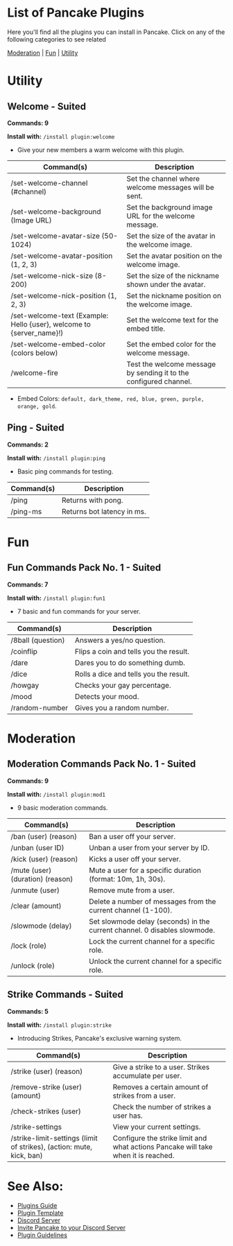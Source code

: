 # List of Pancake Plugins
Here you'll find all the plugins you can install in Pancake. Click on any of the following categories to see related

[Moderation](/docs/plugins-list.md/#Moderation) | [Fun](/docs/plugins-list.md/#Fun) | [Utility](/docs/plugins-list.md/#Utility)

# Utility

## **Welcome** - Suited
**Commands: 9**

**Install with:** `/install plugin:welcome`

- Give your new members a warm welcome with this plugin.

| Command(s) | Description        |
|-           |-                   |
| /set-welcome-channel (#channel) | Set the channel where welcome messages will be sent. |
| /set-welcome-background (Image URL) | Set the background image URL for the welcome message. |
| /set-welcome-avatar-size (50-1024) | Set the size of the avatar in the welcome image. |
| /set-welcome-avatar-position (1, 2, 3) | Set the avatar position on the welcome image. |
| /set-welcome-nick-size (8-200) | Set the size of the nickname shown under the avatar. |
| /set-welcome-nick-position (1, 2, 3) | Set the nickname position on the welcome image. |
| /set-welcome-text (Example: Hello {user}, welcome to {server_name}!)| Set the welcome text for the embed title. |
| /set-welcome-embed-color (colors below)| Set the embed color for the welcome message. |
| /welcome-fire | Test the welcome message by sending it to the configured channel. |

- Embed Colors: `default, dark_theme, red, blue, green, purple, orange, gold`.

## **Ping** - Suited
**Commands: 2**

**Install with:** `/install plugin:ping`

- Basic ping commands for testing.

| Command(s) | Description        |
|-           |-                   |
| /ping      | Returns with pong. |
| /ping-ms   | Returns bot latency in ms. |


# Fun

## **Fun Commands Pack No. 1** - Suited
**Commands: 7**

**Install with:** `/install plugin:fun1`

- 7 basic and fun commands for your server.

| Command(s) | Description        |
|-           |-                   |
| /8ball (question) | Answers a yes/no question. |
| /coinflip  | Flips a coin and tells you the result. |
| /dare      | Dares you to do something dumb. |
| /dice      | Rolls a dice and tells you the result. |
| /howgay    | Checks your gay percentage. |
| /mood      | Detects your mood. |
| /random-number | Gives you a random number. |

# Moderation

## **Moderation Commands Pack No. 1** - Suited
**Commands: 9**

**Install with:** `/install plugin:mod1`

- 9 basic moderation commands.

| Command(s) | Description        |
|-           |-                   |
| /ban (user) (reason) | Ban a user off your server. |
| /unban (user ID) | Unban a user from your server by ID. |
| /kick (user) (reason) | Kicks a user off your server. |
| /mute (user) (duration) (reason) | Mute a user for a specific duration (format: 10m, 1h, 30s). |
| /unmute (user) | Remove mute from a user. |
| /clear (amount) | Delete a number of messages from the current channel (1-100). |
| /slowmode (delay) | Set slowmode delay (seconds) in the current channel. 0 disables slowmode. |
| /lock (role) | Lock the current channel for a specific role. |
| /unlock (role) | Unlock the current channel for a specific role. |

## **Strike Commands** - Suited
**Commands: 5**

**Install with:** `/install plugin:strike`

- Introducing Strikes, Pancake's exclusive warning system.

| Command(s) | Description        |
|-           |-                   |
| /strike (user) (reason) | Give a strike to a user. Strikes accumulate per user. |
| /remove-strike (user) (amount) | Removes a certain amount of strikes from a user. |
| /check-strikes (user)| Check the number of strikes a user has. |
| /strike-settings | View your current settings. |
| /strike-limit-settings (limit of strikes), (action: mute, kick, ban) | Configure the strike limit and what actions Pancake will take when it is reached. |

# See Also:
- [Plugins Guide](/docs/plugins-guide.md)
- [Plugin Template](/plugins/community/example.py)
- [Discord Server](https://discord.gg/SgXdeVaxuh)
- [Invite Pancake to your Discord Server](https://discord.com/oauth2/authorize?client_id=1398868186216271962&permissions=8&integration_type=0&scope=applications.commands+bot)
- [Plugin Guidelines](/docs/plugins-guidelines.md)
